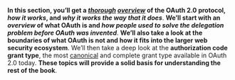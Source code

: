 **In this section, you’ll get a *[thorough](https://dictionary.cambridge.org/us/dictionary/english/thorough) [overview](https://dictionary.cambridge.org/us/dictionary/english/overview)* of the OAuth 2.0 protocol, *how it works*, and *why it works the way that it does***. **We’ll start with an *overview* of what OAuth is and *how people used to solve the delegation problem before OAuth was invented***. **We’ll also take a look at the boundaries of what OAuth is not and how it fits into the larger web security ecosystem**. We’ll then take a deep look at the **authorization code grant type**, the most [canonical](https://dictionary.cambridge.org/us/dictionary/english/canon?q=canonical) and complete grant type available in OAuth 2.0 today. **These topics will provide a solid basis for understanding the rest of the book**.